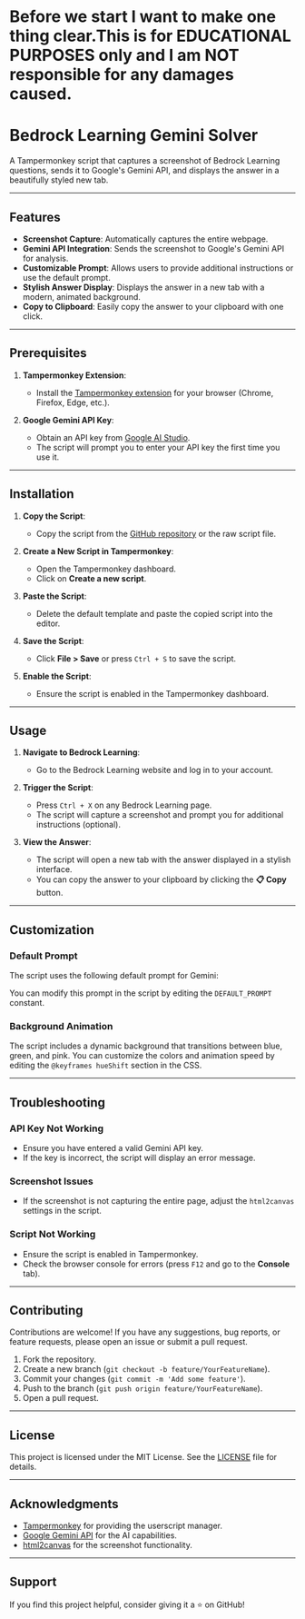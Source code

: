# Before we start I want to make one thing clear.This is for EDUCATIONAL PURPOSES only and I am NOT responsible for any damages caused.


# Bedrock Learning Gemini Solver

A Tampermonkey script that captures a screenshot of Bedrock Learning questions, sends it to Google's Gemini API, and displays the answer in a beautifully styled new tab.


---

## Features

- **Screenshot Capture**: Automatically captures the entire webpage.
- **Gemini API Integration**: Sends the screenshot to Google's Gemini API for analysis.
- **Customizable Prompt**: Allows users to provide additional instructions or use the default prompt.
- **Stylish Answer Display**: Displays the answer in a new tab with a modern, animated background.
- **Copy to Clipboard**: Easily copy the answer to your clipboard with one click.

---

## Prerequisites

1. **Tampermonkey Extension**:
   - Install the [Tampermonkey extension](https://www.tampermonkey.net/) for your browser (Chrome, Firefox, Edge, etc.).

2. **Google Gemini API Key**:
   - Obtain an API key from [Google AI Studio](https://makersuite.google.com/).
   - The script will prompt you to enter your API key the first time you use it.

---

## Installation

1. **Copy the Script**:
   - Copy the script from the [GitHub repository](https://github.com/your-username/your-repo) or the raw script file.

2. **Create a New Script in Tampermonkey**:
   - Open the Tampermonkey dashboard.
   - Click on **Create a new script**.

3. **Paste the Script**:
   - Delete the default template and paste the copied script into the editor.

4. **Save the Script**:
   - Click **File > Save** or press `Ctrl + S` to save the script.

5. **Enable the Script**:
   - Ensure the script is enabled in the Tampermonkey dashboard.

---

## Usage

1. **Navigate to Bedrock Learning**:
   - Go to the Bedrock Learning website and log in to your account.

2. **Trigger the Script**:
   - Press `Ctrl + X` on any Bedrock Learning page.
   - The script will capture a screenshot and prompt you for additional instructions (optional).

3. **View the Answer**:
   - The script will open a new tab with the answer displayed in a stylish interface.
   - You can copy the answer to your clipboard by clicking the **📋 Copy** button.

---

## Customization

### Default Prompt
The script uses the following default prompt for Gemini:

You can modify this prompt in the script by editing the `DEFAULT_PROMPT` constant.

### Background Animation
The script includes a dynamic background that transitions between blue, green, and pink. You can customize the colors and animation speed by editing the `@keyframes hueShift` section in the CSS.

---

## Troubleshooting

### API Key Not Working
- Ensure you have entered a valid Gemini API key.
- If the key is incorrect, the script will display an error message.

### Screenshot Issues
- If the screenshot is not capturing the entire page, adjust the `html2canvas` settings in the script.

### Script Not Working
- Ensure the script is enabled in Tampermonkey.
- Check the browser console for errors (press `F12` and go to the **Console** tab).

---

## Contributing

Contributions are welcome! If you have any suggestions, bug reports, or feature requests, please open an issue or submit a pull request.

1. Fork the repository.
2. Create a new branch (`git checkout -b feature/YourFeatureName`).
3. Commit your changes (`git commit -m 'Add some feature'`).
4. Push to the branch (`git push origin feature/YourFeatureName`).
5. Open a pull request.

---

## License

This project is licensed under the MIT License. See the [LICENSE](LICENSE) file for details.

---

## Acknowledgments

- [Tampermonkey](https://www.tampermonkey.net/) for providing the userscript manager.
- [Google Gemini API](https://developers.generativeai.google/) for the AI capabilities.
- [html2canvas](https://html2canvas.hertzen.com/) for the screenshot functionality.

---

## Support

If you find this project helpful, consider giving it a ⭐️ on GitHub!
